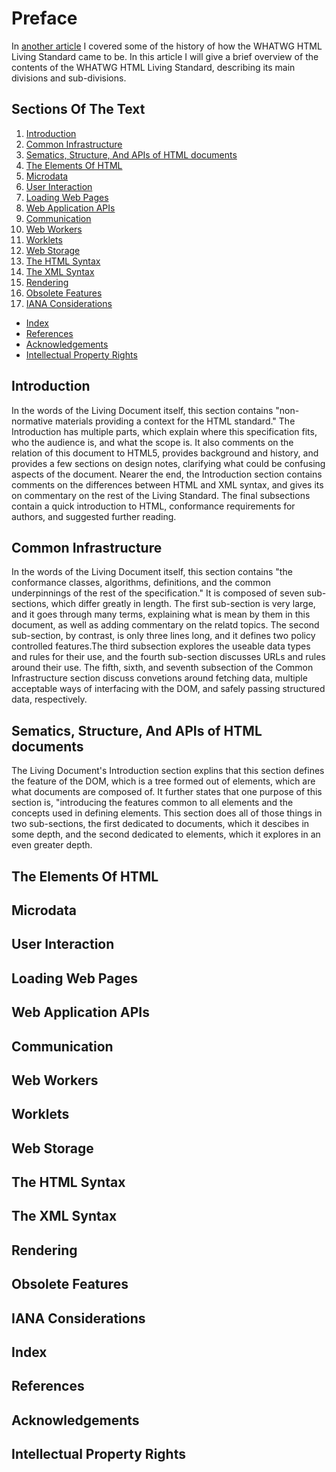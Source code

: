 # Preface
In [another article]() I covered some of the history of how the WHATWG HTML Living Standard came to be. In this article I will give a brief overview of the contents of the WHATWG HTML Living Standard, describing its main divisions and sub-divisions.

## Sections Of The Text
1. [Introduction](#Introduction)
2. [Common Infrastructure](#common-infrastructure)
3. [Sematics, Structure, And APIs of HTML documents](#sematics-structure-and-apis-of-html-documents)
4. [The Elements Of HTML]()
5. [Microdata]()
6. [User Interaction]()
7. [Loading Web Pages]()
8. [Web Application APIs]()
9. [Communication]()
10. [Web Workers]()
11. [Worklets]()
12. [Web Storage]()
13. [The HTML Syntax]()
14. [The XML Syntax]()
15. [Rendering]()
16. [Obsolete Features]()
17. [IANA Considerations]()
- [Index]()
- [References]()
- [Acknowledgements]()
- [Intellectual Property Rights]()

## Introduction
In the words of the Living Document itself, this section contains "non-normative materials providing a context for the HTML standard." The Introduction has multiple parts, which explain where this specification fits, who the audience is, and what the scope is. It also comments on the relation of this document to HTML5, provides background and history, and provides a few sections on design notes, clarifying what could be confusing aspects of the document. Nearer the end, the Introduction section contains comments on the differences between HTML and XML syntax, and gives its on commentary on the rest of the Living Standard. The final subsections contain a quick introduction to HTML, conformance requirements for authors, and suggested further reading.

<!-- Section 1.6 should be referenced in a larger article, which should rely on external sources. -->
<!-- Sections 1.1, 1.2, 1.3, 1.4, 1.5 and possible 1.7 should be the content of their own article. -->
<!-- Section 1.9 should be referenced in passing, and should be the basis for further commentary on each of these subsections. -->
<!-- Sections 1.8, 1.10, and 1.11 should be the content for one or more articles, working as a series if needed. -->
<!-- Section 1.12 should probably just be mentioned in passing, but I should check out the resources. -->

## Common Infrastructure
In the words of the Living Document itself, this section contains "the conformance classes, algorithms, definitions, and the common underpinnings of the rest of the specification." It is composed of seven sub-sections, which differ greatly in length. The first sub-section is very large, and it goes through many terms, explaining what is mean by them in this document, as well as adding commentary on the relatd topics. The second sub-section, by contrast, is only three lines long, and it defines two policy controlled features.The third subsection explores the useable data types and rules for their use, and the fourth sub-section discusses URLs and rules around their use. The fifth, sixth, and seventh subsection of the Common Infrastructure section discuss convetions around fetching data, multiple acceptable ways of interfacing with the DOM, and safely passing structured data, respectively.

## Sematics, Structure, And APIs of HTML documents
The Living Document's Introduction section explins that this section defines the feature of the DOM, which is a tree formed out of elements, which are what documents are composed of. It further states that one purpose of this section is, "introducing the features common to all elements and the concepts used in defining elements. This section does all of those things in two sub-sections, the first dedicated to documents, which it descibes in some depth, and the second dedicated to elements, which it explores in an even greater depth.

## The Elements Of HTML

## Microdata

## User Interaction

## Loading Web Pages

## Web Application APIs

## Communication

## Web Workers

## Worklets

## Web Storage

## The HTML Syntax

## The XML Syntax

## Rendering

## Obsolete Features

## IANA Considerations

## Index

## References

## Acknowledgements

## Intellectual Property Rights

